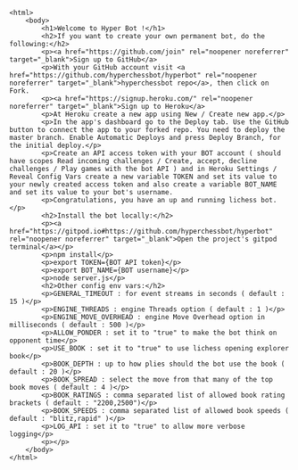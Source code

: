 <!doctype html>
    <html>        
        <body>
            <h1>Welcome to Hyper Bot !</h1>            
            <h2>If you want to create your own permanent bot, do the following:</h2>
            <p><a href="https://github.com/join" rel="noopener noreferrer" target="_blank">Sign up to GitHub</a>
            <p>With your GitHub account visit <a href="https://github.com/hyperchessbot/hyperbot" rel="noopener noreferrer" target="_blank">hyperchessbot repo</a>, then click on Fork.
            <p><a href="https://signup.heroku.com/" rel="noopener noreferrer" target="_blank">Sign up to Heroku</a>
            <p>At Heroku create a new app using New / Create new app.</p>
            <p>In the app's dashboard go to the Deploy tab. Use the GitHub button to connect the app to your forked repo. You need to deploy the master branch. Enable Automatic Deploys and press Deploy Branch, for the initial deploy.</p>
            <p>Create an API access token with your BOT account ( should have scopes Read incoming challenges / Create, accept, decline challenges / Play games with the bot API ) and in Heroku Settings / Reveal Config Vars create a new variable TOKEN and set its value to your newly created access token and also create a variable BOT_NAME and set its value to your bot's username.
            <p>Congratulations, you have an up and running lichess bot.</p>    
            <h2>Install the bot locally:</h2>
            <p><a href="https://gitpod.io#https://github.com/hyperchessbot/hyperbot" rel="noopener noreferrer" target="_blank">Open the project's gitpod terminal</a></p>
            <p>npm install</p>
            <p>export TOKEN={BOT API token}</p>
            <p>export BOT_NAME={BOT username}</p>
            <p>node server.js</p>        
            <h2>Other config env vars:</h2>
            <p>GENERAL_TIMEOUT : for event streams in seconds ( default : 15 )</p>
            <p>ENGINE_THREADS : engine Threads option ( default : 1 )</p>
            <p>ENGINE_MOVE_OVERHEAD : engine Move Overhead option in milliseconds ( default : 500 )</p>
            <p>ALLOW_PONDER : set it to "true" to make the bot think on opponent time</p>
            <p>USE_BOOK : set it to "true" to use lichess opening explorer book</p>
            <p>BOOK_DEPTH : up to how plies should the bot use the book ( default : 20 )</p>
            <p>BOOK_SPREAD : select the move from that many of the top book moves ( default : 4 )</p>
            <p>BOOK_RATINGS : comma separated list of allowed book rating brackets ( default : "2200,2500")</p>
            <p>BOOK_SPEEDS : comma separated list of allowed book speeds ( default : "blitz,rapid" )</p>
            <p>LOG_API : set it to "true" to allow more verbose logging</p>
            <p></p>
        </body>
    </html>
    
